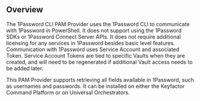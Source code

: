 ## Overview

The 1Password CLI PAM Provider uses the 1Password CLI to communicate with 1Password in PowerShell. It does not support using the 1Password SDKs or 1Password Connect Server APIs.
It does not require additional licensing for any services in 1Password besides basic level features.
Communication with 1Password uses Service Account and associated Token. Service Account Tokens are tied to specific Vaults when they are created, and will need to be regenerated if additional Vault access needs to be added later.

This PAM Provider supports retrieving all fields available in 1Password, such as usernames and passwords. It can be installed on either the Keyfactor Command Platform or on Universal Orchestrators.